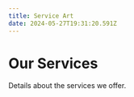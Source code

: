 ```yaml
---
title: Service Art
date: 2024-05-27T19:31:20.591Z
---
```


# Our Services

Details about the services we offer.